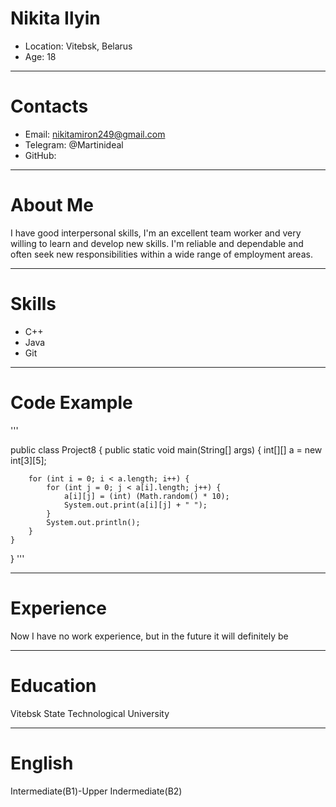 # Nikita Ilyin
+ Location: Vitebsk, Belarus
+ Age: 18
*****
# Contacts
+ Email: nikitamiron249@gmail.com
+ Telegram: @Martinideal
+ GitHub: 
*****
# About Me
I have good interpersonal skills, I'm an excellent team worker and very willing to learn and develop new skills.
I'm reliable and dependable and often seek new responsibilities within a wide range of employment areas.
*****
# Skills
+ C++
+ Java
+ Git
*****
# Code Example
'''

public class Project8 {
    public static void main(String[] args) {
        int[][] a = new int[3][5];

        for (int i = 0; i < a.length; i++) {
            for (int j = 0; j < a[i].length; j++) {
                a[i][j] = (int) (Math.random() * 10);
                System.out.print(a[i][j] + " ");
            }
            System.out.println();
        }
    }
}
'''
*****
# Experience
Now I have no work experience, but in the future it will definitely be
*****
# Education
Vitebsk State Technological University
*****
# English
Intermediate(B1)-Upper Indermediate(B2)
